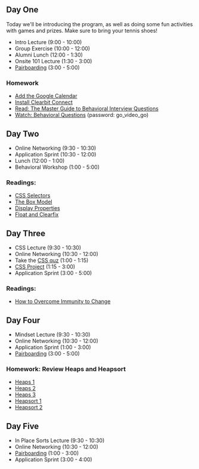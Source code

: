 ## Day One

Today we'll be introducing the program, as well as doing some fun activities with games and prizes. Make sure to bring your tennis shoes!

* Intro Lecture (9:00 - 10:00)
* Group Exercise (10:00 - 12:00)
* Alumni Lunch (12:00 - 1:30)
* Onsite 101 Lecture (1:30 - 3:00)
* [Pairboarding](https://github.com/appacademy/graduated-job_seeker-program/tree/master/pairboarding-problems) (3:00 - 5:00)

### Homework 

* [Add the Google Calendar](https://calendar.google.com/calendar?cid=YXBwYWNhZGVteS5pb183cWw3MjhraWFocDRjYzkxdnNtYWQ5djNza0Bncm91cC5jYWxlbmRhci5nb29nbGUuY29t)
* [Install Clearbit Connect](https://clearbit.com/)
* [Read: The Master Guide to Behavioral Interview Questions](https://biginterview.com/blog/behavioral-interview-questions)
* [Watch: Behavioral Questions](https://vimeo.com/176198799) (password: go_video_go)

## Day Two

* Online Networking (9:30 - 10:30)
* Application Sprint (10:30 - 12:00)
* Lunch (12:00 - 1:00)
* Behavioral Workshop (1:00 - 5:00)

### Readings:

* [CSS Selectors](https://github.com/appacademy/curriculum/blob/master/html-css/readings/advanced_selectors.md)
* [The Box Model](https://github.com/appacademy/curriculum/blob/master/html-css/readings/box_model.md)
* [Display Properties](https://github.com/appacademy/curriculum/blob/master/html-css/readings/display.md)
* [Float and Clearfix](https://github.com/appacademy/curriculum/blob/master/html-css/readings/floats_clear_fix.md)

## Day Three

* CSS Lecture (9:30 - 10:30)
* Online Networking (10:30 - 12:00)
* Take the [CSS quz](https://www.w3schools.com/css/css_quiz.asp) (1:00 - 1:15)
* [CSS Project](https://github.com/appacademy/graduated-job_seeker-program/blob/master/projects/css.md) (1:15 - 3:00)
* Application Sprint (3:00 - 5:00)

### Readings:

* [How to Overcome Immunity to Change](https://experiencelife.com/article/how-to-overcome-immunity-to-change/)

## Day Four

* Mindset Lecture (9:30 - 10:30)
* Online Networking (10:30 - 12:00)
* Application Sprint (1:00 - 3:00)
* [Pairboarding](https://github.com/appacademy/graduated-job_seeker-program/tree/master/pairboarding-problems) (3:00 - 5:00)

### Homework: Review Heaps and Heapsort

* [Heaps 1][heaps1]
* [Heaps 2][heaps2]
* [Heaps 3][heaps3]
* [Heapsort 1][heapsort1]
* [Heapsort 2][heapsort2]

[heaps1]: https://vimeo.com/191997749/b59a137b19
[heaps2]: https://vimeo.com/191997750/83ff39ba6a
[heaps3]: https://vimeo.com/191997751/6db2554bbb
[heapsort1]: https://vimeo.com/191997808/3d0a223bb1
[heapsort2]: https://vimeo.com/191997809/849cf1b7ad

## Day Five

* In Place Sorts Lecture (9:30 - 10:30)
* Online Networking (10:30 - 12:00)
* [Pairboarding](https://github.com/appacademy/graduated-job_seeker-program/tree/master/pairboarding-problems) (1:00 - 3:00)
* Application Sprint (3:00 - 4:00)

